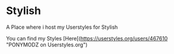 # Stylish
A Place where i host my Userstyles for Stylish

You can find my Styles [Here[(https://userstyles.org/users/467610 "PONYMODZ on Userstyles.org")
